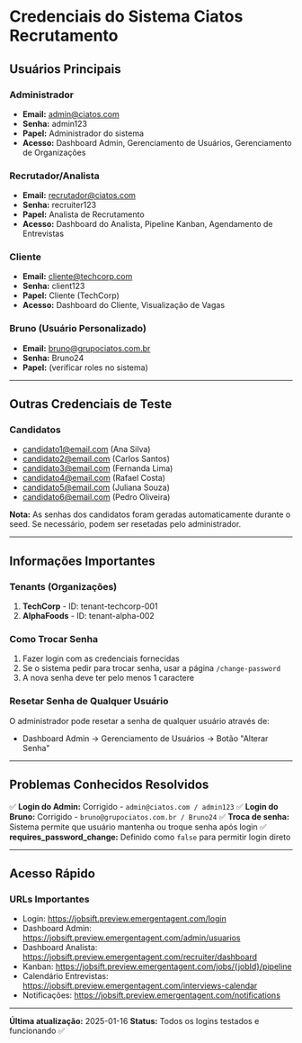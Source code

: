 # Credenciais do Sistema Ciatos Recrutamento

## Usuários Principais

### Administrador
- **Email:** admin@ciatos.com
- **Senha:** admin123
- **Papel:** Administrador do sistema
- **Acesso:** Dashboard Admin, Gerenciamento de Usuários, Gerenciamento de Organizações

### Recrutador/Analista
- **Email:** recrutador@ciatos.com
- **Senha:** recruiter123
- **Papel:** Analista de Recrutamento
- **Acesso:** Dashboard do Analista, Pipeline Kanban, Agendamento de Entrevistas

### Cliente
- **Email:** cliente@techcorp.com
- **Senha:** client123
- **Papel:** Cliente (TechCorp)
- **Acesso:** Dashboard do Cliente, Visualização de Vagas

### Bruno (Usuário Personalizado)
- **Email:** bruno@grupociatos.com.br
- **Senha:** Bruno24
- **Papel:** (verificar roles no sistema)

---

## Outras Credenciais de Teste

### Candidatos
- candidato1@email.com (Ana Silva)
- candidato2@email.com (Carlos Santos)
- candidato3@email.com (Fernanda Lima)
- candidato4@email.com (Rafael Costa)
- candidato5@email.com (Juliana Souza)
- candidato6@email.com (Pedro Oliveira)

**Nota:** As senhas dos candidatos foram geradas automaticamente durante o seed. Se necessário, podem ser resetadas pelo administrador.

---

## Informações Importantes

### Tenants (Organizações)
1. **TechCorp** - ID: tenant-techcorp-001
2. **AlphaFoods** - ID: tenant-alpha-002

### Como Trocar Senha
1. Fazer login com as credenciais fornecidas
2. Se o sistema pedir para trocar senha, usar a página `/change-password`
3. A nova senha deve ter pelo menos 1 caractere

### Resetar Senha de Qualquer Usuário
O administrador pode resetar a senha de qualquer usuário através de:
- Dashboard Admin → Gerenciamento de Usuários → Botão "Alterar Senha"

---

## Problemas Conhecidos Resolvidos

✅ **Login do Admin:** Corrigido - `admin@ciatos.com / admin123`
✅ **Login do Bruno:** Corrigido - `bruno@grupociatos.com.br / Bruno24`
✅ **Troca de senha:** Sistema permite que usuário mantenha ou troque senha após login
✅ **requires_password_change:** Definido como `false` para permitir login direto

---

## Acesso Rápido

### URLs Importantes
- Login: https://jobsift.preview.emergentagent.com/login
- Dashboard Admin: https://jobsift.preview.emergentagent.com/admin/usuarios
- Dashboard Analista: https://jobsift.preview.emergentagent.com/recruiter/dashboard
- Kanban: https://jobsift.preview.emergentagent.com/jobs/{jobId}/pipeline
- Calendário Entrevistas: https://jobsift.preview.emergentagent.com/interviews-calendar
- Notificações: https://jobsift.preview.emergentagent.com/notifications

---

**Última atualização:** 2025-01-16
**Status:** Todos os logins testados e funcionando ✅
